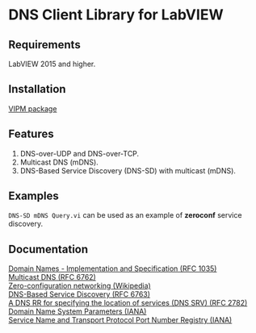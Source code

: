 # DNS Client Library for LabVIEW

## Requirements
LabVIEW 2015 and higher.

## Installation
[VIPM package](https://www.vipm.io/package/plasmapper_lib_pl_dns_client/)

## Features 
1. DNS-over-UDP and DNS-over-TCP.
2. Multicast DNS (mDNS).
3. DNS-Based Service Discovery (DNS-SD) with multicast (mDNS).

## Examples
`DNS-SD mDNS Query.vi` can be used as an example of **zeroconf** service discovery.

## Documentation
[Domain Names - Implementation and Specification (RFC 1035)](https://datatracker.ietf.org/doc/html/rfc1035)  
[Multicast DNS (RFC 6762)](https://datatracker.ietf.org/doc/html/rfc6762)  
[Zero-configuration networking (Wikipedia)](https://en.wikipedia.org/wiki/Zero-configuration_networking)  
[DNS-Based Service Discovery (RFC 6763)](https://datatracker.ietf.org/doc/html/rfc6763)  
[A DNS RR for specifying the location of services (DNS SRV) (RFC 2782)](https://datatracker.ietf.org/doc/html/rfc2782)  
[Domain Name System Parameters (IANA)](https://www.iana.org/assignments/dns-parameters/dns-parameters.xhtml)  
[Service Name and Transport Protocol Port Number Registry (IANA)](https://www.iana.org/assignments/service-names-port-numbers/service-names-port-numbers.xml)
